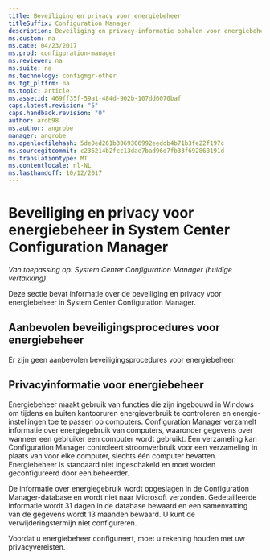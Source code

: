 ```yaml
---
title: Beveiliging en privacy voor energiebeheer
titleSuffix: Configuration Manager
description: Beveiliging en privacy-informatie ophalen voor energiebeheer in System Center Configuration Manager.
ms.custom: na
ms.date: 04/23/2017
ms.prod: configuration-manager
ms.reviewer: na
ms.suite: na
ms.technology: configmgr-other
ms.tgt_pltfrm: na
ms.topic: article
ms.assetid: 469ff35f-59a1-484d-902b-107dd6070baf
caps.latest.revision: "5"
caps.handback.revision: "0"
author: arob98
ms.author: angrobe
manager: angrobe
ms.openlocfilehash: 5de0ed261b3069306992eeddb4b71b3fe22f197c
ms.sourcegitcommit: c236214b2fcc13dae7bad96d7fb33f692868191d
ms.translationtype: MT
ms.contentlocale: nl-NL
ms.lasthandoff: 10/12/2017
---
```

# <a name="security-and-privacy-for-power-management-in-system-center-configuration-manager"></a>Beveiliging en privacy voor energiebeheer in System Center Configuration Manager

*Van toepassing op: System Center Configuration Manager (huidige vertakking)*

Deze sectie bevat informatie over de beveiliging en privacy voor energiebeheer in System Center Configuration Manager.  

## <a name="security-best-practices-for-power-management"></a>Aanbevolen beveiligingsprocedures voor energiebeheer  
 Er zijn geen aanbevolen beveiligingsprocedures voor energiebeheer.  

## <a name="privacy-information-for-power-management"></a>Privacyinformatie voor energiebeheer  
 Energiebeheer maakt gebruik van functies die zijn ingebouwd in Windows om tijdens en buiten kantooruren energieverbruik te controleren en energie-instellingen toe te passen op computers. Configuration Manager verzamelt informatie over energiegebruik van computers, waaronder gegevens over wanneer een gebruiker een computer wordt gebruikt. Een verzameling kan Configuration Manager controleert stroomverbruik voor een verzameling in plaats van voor elke computer, slechts één computer bevatten. Energiebeheer is standaard niet ingeschakeld en moet worden geconfigureerd door een beheerder.  

 De informatie over energiegebruik wordt opgeslagen in de Configuration Manager-database en wordt niet naar Microsoft verzonden. Gedetailleerde informatie wordt 31 dagen in de database bewaard en een samenvatting van de gegevens wordt 13 maanden bewaard. U kunt de verwijderingstermijn niet configureren.  

 Voordat u energiebeheer configureert, moet u rekening houden met uw privacyvereisten.  
